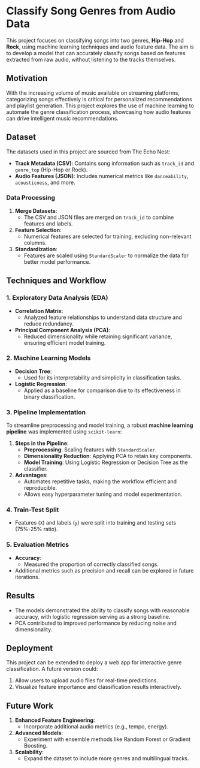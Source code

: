# Classify Song Genres from Audio Data

This project focuses on classifying songs into two genres, **Hip-Hop** and **Rock**, using machine learning techniques and audio feature data. The aim is to develop a model that can accurately classify songs based on features extracted from raw audio, without listening to the tracks themselves.


## **Motivation**
With the increasing volume of music available on streaming platforms, categorizing songs effectively is critical for personalized recommendations and playlist generation. This project explores the use of machine learning to automate the genre classification process, showcasing how audio features can drive intelligent music recommendations.



## **Dataset**
The datasets used in this project are sourced from The Echo Nest:
- **Track Metadata (CSV)**: Contains song information such as `track_id` and `genre_top` (Hip-Hop or Rock).
- **Audio Features (JSON)**: Includes numerical metrics like `danceability`, `acousticness`, and more.

### **Data Processing**
1. **Merge Datasets**:
   - The CSV and JSON files are merged on `track_id` to combine features and labels.
2. **Feature Selection**:
   - Numerical features are selected for training, excluding non-relevant columns.
3. **Standardization**:
   - Features are scaled using `StandardScaler` to normalize the data for better model performance.


## **Techniques and Workflow**
### **1. Exploratory Data Analysis (EDA)**
- **Correlation Matrix**:
  - Analyzed feature relationships to understand data structure and reduce redundancy.
- **Principal Component Analysis (PCA)**:
  - Reduced dimensionality while retaining significant variance, ensuring efficient model training.

### **2. Machine Learning Models**
- **Decision Tree**:
  - Used for its interpretability and simplicity in classification tasks.
- **Logistic Regression**:
  - Applied as a baseline for comparison due to its effectiveness in binary classification.

### **3. Pipeline Implementation**
To streamline preprocessing and model training, a robust **machine learning pipeline** was implemented using `scikit-learn`:
1. **Steps in the Pipeline**:
   - **Preprocessing**: Scaling features with `StandardScaler`.
   - **Dimensionality Reduction**: Applying PCA to retain key components.
   - **Model Training**: Using Logistic Regression or Decision Tree as the classifier.
2. **Advantages**:
   - Automates repetitive tasks, making the workflow efficient and reproducible.
   - Allows easy hyperparameter tuning and model experimentation.

### **4. Train-Test Split**
- Features (`X`) and labels (`y`) were split into training and testing sets (75%-25% ratio).

### **5. Evaluation Metrics**
- **Accuracy**:
  - Measured the proportion of correctly classified songs.
- Additional metrics such as precision and recall can be explored in future iterations.


## **Results**
- The models demonstrated the ability to classify songs with reasonable accuracy, with logistic regression serving as a strong baseline.
- PCA contributed to improved performance by reducing noise and dimensionality.


## **Deployment**
This project can be extended to deploy a web app for interactive genre classification. A future version could:
1. Allow users to upload audio files for real-time predictions.
2. Visualize feature importance and classification results interactively.


## **Future Work**
1. **Enhanced Feature Engineering**:
   - Incorporate additional audio metrics (e.g., tempo, energy).
2. **Advanced Models**:
   - Experiment with ensemble methods like Random Forest or Gradient Boosting.
3. **Scalability**:
   - Expand the dataset to include more genres and multilingual tracks.

